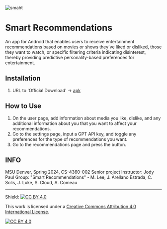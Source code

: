 
![smaht](https://github.com/Smart-Recommendations/Smart-Recommendations/assets/13189052/ec4e733c-d149-4b5b-b2c1-6490cb3ba46f)

# Smart Recommendations
An app for Android that enables users to receive entertainment recommendations based on movies or shows they've liked or disliked, those they want to watch, or specific filtering criteria indicating disinterest, thereby providing predictive personality-based preferences for entertainment.

## Installation
1. URL to 'Official Download' -> [apk](https://github.com/Smart-Recommendations/Smart-Recommendations/releases/tag/v1.0.0) 
   
## How to Use
1. On the user page, add information about media you like, dislike, and any additional information about you that you want to affect your recommendations.
2. Go to the settings page, input a GPT API key, and toggle any preferences for the type of recommendations you want.
3. Go to the recommendations page and press the button.

## INFO
MSU Denver, Spring 2024, CS-4360-002 Senior project
Instructor: Jody Paul
Group: "Smart Recommendations" - M. Lee, J. Arellano Estrada, C. Solis, J. Luke, S. Cloud, A. Comeau



   
________________________________________________________________________________________________

Shield: [![CC BY 4.0][cc-by-shield]][cc-by]

This work is licensed under a
[Creative Commons Attribution 4.0 International License][cc-by].

[![CC BY 4.0][cc-by-image]][cc-by]

[cc-by]: http://creativecommons.org/licenses/by/4.0/
[cc-by-image]: https://i.creativecommons.org/l/by/4.0/88x31.png
[cc-by-shield]: https://img.shields.io/badge/License-CC%20BY%204.0-lightgrey.svg
